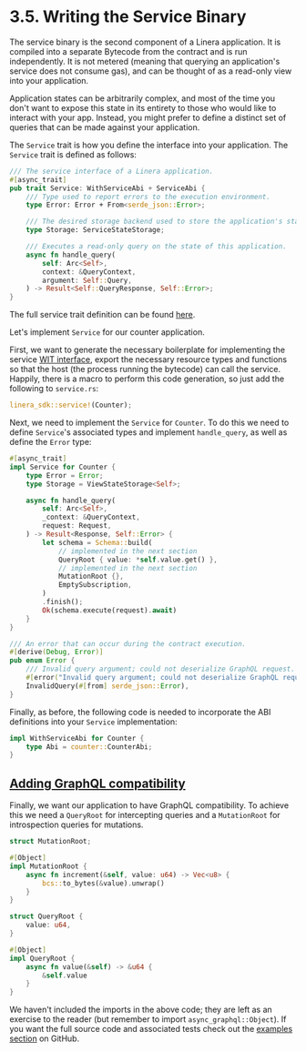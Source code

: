 # 3.5. Writing the Service Binary

The service binary is the second component of a Linera application. It is compiled into a separate Bytecode from the contract and is run independently. It is not metered (meaning that querying an application's service does not consume gas), and can be thought of as a read-only view into your application.

Application states can be arbitrarily complex, and most of the time you don't want to expose this state in its entirety to those who would like to interact with your app. Instead, you might prefer to define a distinct set of queries that can be made against your application.

The `Service` trait is how you define the interface into your application. The `Service` trait is defined as follows:

```rust
/// The service interface of a Linera application.
#[async_trait]
pub trait Service: WithServiceAbi + ServiceAbi {
    /// Type used to report errors to the execution environment.
    type Error: Error + From<serde_json::Error>;

    /// The desired storage backend used to store the application's state.
    type Storage: ServiceStateStorage;

    /// Executes a read-only query on the state of this application.
    async fn handle_query(
        self: Arc<Self>,
        context: &QueryContext,
        argument: Self::Query,
    ) -> Result<Self::QueryResponse, Self::Error>;
}
```

The full service trait definition can be found [here](https://github.com/linera-io/linera-protocol/blob/main/linera-sdk/src/lib.rs).

Let's implement `Service` for our counter application.

First, we want to generate the necessary boilerplate for implementing the service [WIT interface](https://component-model.bytecodealliance.org/design/wit.html), export the necessary resource types and functions so that the host (the process running the bytecode) can call the service. Happily, there is a macro to perform this code generation, so just add the following to `service.rs`:

```rust
linera_sdk::service!(Counter);
```

Next, we need to implement the `Service` for `Counter`. To do this we need to define `Service`'s associated types and implement `handle_query`, as well as define the `Error` type:

```rust
#[async_trait]
impl Service for Counter {
    type Error = Error;
    type Storage = ViewStateStorage<Self>;

    async fn handle_query(
        self: Arc<Self>,
        _context: &QueryContext,
        request: Request,
    ) -> Result<Response, Self::Error> {
        let schema = Schema::build(
            // implemented in the next section
            QueryRoot { value: *self.value.get() },
            // implemented in the next section
            MutationRoot {},
            EmptySubscription,
        )
        .finish();
        Ok(schema.execute(request).await)
    }
}

/// An error that can occur during the contract execution.
#[derive(Debug, Error)]
pub enum Error {
    /// Invalid query argument; could not deserialize GraphQL request.
    #[error("Invalid query argument; could not deserialize GraphQL request")]
    InvalidQuery(#[from] serde_json::Error),
}
```

Finally, as before, the following code is needed to incorporate the ABI definitions into your `Service` implementation:

```rust
impl WithServiceAbi for Counter {
    type Abi = counter::CounterAbi;
}
```

## [Adding GraphQL compatibility](https://linera-dev.respeer.ai/#/sdk/service?id=adding-graphql-compatibility)

Finally, we want our application to have GraphQL compatibility. To achieve this we need a `QueryRoot` for intercepting queries and a `MutationRoot` for introspection queries for mutations.

```rust
struct MutationRoot;

#[Object]
impl MutationRoot {
    async fn increment(&self, value: u64) -> Vec<u8> {
        bcs::to_bytes(&value).unwrap()
    }
}

struct QueryRoot {
    value: u64,
}

#[Object]
impl QueryRoot {
    async fn value(&self) -> &u64 {
        &self.value
    }
}
```

We haven't included the imports in the above code; they are left as an exercise to the reader (but remember to import `async_graphql::Object`). If you want the full source code and associated tests check out the [examples section](https://github.com/linera-io/linera-protocol/blob/main/examples/counter/src/service.rs) on GitHub.
